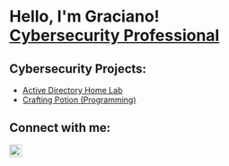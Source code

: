 <h1>Hello, I'm Graciano! <br/> <a href="www.linkedin.com/in/graciano-barrera">Cybersecurity Professional</a>

<h2>Cybersecurity Projects:</h2>

- [Active Directory Home Lab](https://github.com/BarreraCyber/LABURL)
- [Crafting Potion (Programming)](https://github.com/BarreraCyber/LABURL)

<h2>Connect with me:</h2>

[<img align="left" alt="Graciano Barrera | LinkedIn" width="22px" src="https://cdn.jsdelivr.net/npm/simple-icons@v3/icons/linkedin.svg" />][linkedin]

[linkedin]: https://linkedin.com/in/graciano-barrera
